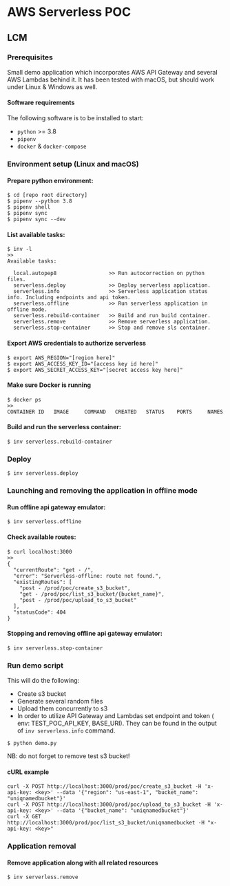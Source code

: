 # AWS Serverless POC

## LCM

### Prerequisites

Small demo application which incorporates AWS API Gateway and several AWS Lambdas behind it. It has been tested with
macOS, but should work under Linux & Windows as well.

#### Software requirements

The following software is to be installed to start:

- `python` >= 3.8
- `pipenv`
- `docker` & `docker-compose`

### Environment setup (Linux and macOS)

#### Prepare python environment:

```
$ cd [repo root directory]
$ pipenv --python 3.8
$ pipenv shell
$ pipenv sync
$ pipenv sync --dev
```

#### List available tasks:

```
$ inv -l
>>
Available tasks:

  local.autopep8                 >> Run autocorrection on python files.
  serverless.deploy              >> Deploy serverless application.
  serverless.info                >> Serverless application status info. Including endpoints and api token.
  serverless.offline             >> Run serverless application in offline mode.
  serverless.rebuild-container   >> Build and run build container.
  serverless.remove              >> Remove serverless application.
  serverless.stop-container      >> Stop and remove sls container.

```

#### Export AWS credentials to authorize serverless

```
$ export AWS_REGION="[region here]"
$ export AWS_ACCESS_KEY_ID="[access key id here]"
$ export AWS_SECRET_ACCESS_KEY="[secret access key here]"

```

#### Make sure Docker is running

```
$ docker ps
>>
CONTAINER ID   IMAGE     COMMAND   CREATED   STATUS    PORTS     NAMES
```

#### Build and run the serverless container:

```
$ inv serverless.rebuild-container
```

### Deploy

```
$ inv serverless.deploy
```

### Launching and removing the application in offline mode

#### Run offline api gateway emulator:

```
$ inv serverless.offline
```

#### Check available routes:

```
$ curl localhost:3000
>>
{
  "currentRoute": "get - /",
  "error": "Serverless-offline: route not found.",
  "existingRoutes": [
    "post - /prod/poc/create_s3_bucket",
    "get - /prod/poc/list_s3_bucket/{bucket_name}",
    "post - /prod/poc/upload_to_s3_bucket"
  ],
  "statusCode": 404
}
```

#### Stopping and removing offline api gateway emulator:

```
$ inv serverless.stop-container
```

### Run demo script

This will do the following:

* Create s3 bucket
* Generate several random files
* Upload them concurrently to s3
* In order to utilize API Gateway and Lambdas set endpoint and token (
  env: TEST_POC_API_KEY, BASE_URI). They can be found in the output of `inv serverless.info` command.

```
$ python demo.py
```

NB: do not forget to remove test s3 bucket!

#### cURL example
```
curl -X POST http://localhost:3000/prod/poc/create_s3_bucket -H 'x-api-key: <key>' --data '{"region": "us-east-1", "bucket_name": "uniqnamedbucket"}'
curl -X POST http://localhost:3000/prod/poc/upload_to_s3_bucket -H 'x-api-key: <key>' --data '{"bucket_name": "uniqnamedbucket"}'
curl -X GET  http://localhost:3000/prod/poc/list_s3_bucket/uniqnamedbucket -H "x-api-key: <key>"
```

### Application removal

#### Remove application along with all related resources

```
$ inv serverless.remove
```
